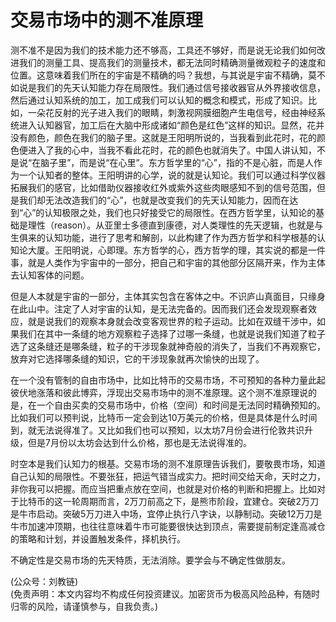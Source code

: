 # 交易市场中的测不准原理

测不准不是因为我们的技术能力还不够高，工具还不够好，而是说无论我们如何改进我们的测量工具、提高我们的测量技术，都无法同时精确测量微观粒子的速度和位置。这意味着我们所在的宇宙是不精确的吗？我想，与其说是宇宙不精确，莫不如说是我们的先天认知能力存在局限性。我们通过信号接收器官从外界接收信息，然后通过认知系统的加工，加工成我们可以认知的概念和模式，形成了知识。比如，一朵花反射的光子进入我们的眼睛，刺激视网膜细胞产生电信号，经由神经系统进入认知器官，加工后在大脑中形成诸如“颜色是红色”这样的知识。显然，花并没有颜色，颜色在我们的脑子里。这就是王阳明所说的，当我看到此花时，花的颜色便进入了我的心中，当我不看此花时，花的颜色也就消失了。中国人讲认知，不是说“在脑子里”，而是说“在心里”。东方哲学里的“心”，指的不是心脏，而是人作为一个认知者的整体。王阳明讲的心学，说的就是认知论。我们可以通过科学仪器拓展我们的感官，比如借助仪器接收红外或紫外这些肉眼感知不到的信号范围，但是我们却无法改造我们的“心”，也就是改变我们的先天认知能力，因而在达到“心”的认知极限之处，我们也只好接受它的局限性。在西方哲学里，认知论的基础是理性（reason）。从亚里士多德直到康德，对人类理性的先天逻辑，也就是与生俱来的认知功能，进行了思考和解剖，以此构建了作为西方哲学和科学根基的认知论大厦。王阳明说，心即理。东方哲学的心，西方哲学的理，其实说的都是一件事，就是人类作为宇宙中的一部分，把自己和宇宙的其他部分区隔开来，作为主体去认知客体的问题。

但是人本就是宇宙的一部分，主体其实包含在客体之中。不识庐山真面目，只缘身在此山中。注定了人对宇宙的认知，是无法完备的。因而我们还会发现观察者效应，就是说我们的观察本身就会改变客观世界的粒子运动。比如在双缝干涉中，如果我们在其中一条缝的地方观察粒子选择了过哪一条缝，也就是说我们知道了粒子选了这条缝还是哪条缝，粒子的干涉现象就神奇般的消失了，当我们不再观察它，放弃对它选择哪条缝的知识，它的干涉现象就再次愉快的出现了。

在一个没有管制的自由市场中，比如比特币的交易市场，不可预知的各种力量此起彼伏地涨落和彼此博弈，浮现出交易市场中的测不准原理。这个测不准原理说的是，在一个自由买卖的交易市场中，价格（空间）和时间是无法同时精确预知的。比如我们可以预判说，比特币一定会到达10万美元的价格，但是具体是什么时间到，就无法说得准了。又比如我们也可以预知，以太坊7月份会进行伦敦共识升级，但是7月份以太坊会达到什么价格，那也是无法说得准的。

时空本是我们认知力的根基。交易市场的测不准原理告诉我们，要敬畏市场，知道自己认知的局限性。不要张狂，把运气错当成实力。把时间交给天命，天时之力，非你我可以把握。而应当把重点放在空间，也就是对价格的判断和把握上。比如对于比特币的这一轮周期而言，2万刀前高之下，是熊市阶段，宜建仓。突破2万刀是牛市启动。突破5万刀进入中场，宜停止执行八字诀，以静制动。突破12万刀是牛市加速冲顶期，也往往意味着牛市可能要很快达到顶点，需要提前制定逢高减仓的策略和计划，并设置触发条件，择机执行。

不确定性是交易市场的先天特质，无法消除。要学会与不确定性做朋友。

(公众号：刘教链) \
(免责声明：本文内容均不构成任何投资建议。加密货币为极高风险品种，有随时归零的风险，请谨慎参与，自我负责。)

